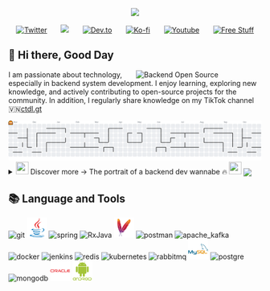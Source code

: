 <!-- Title The Full Name -->
<p align="center">
  <a href="#"><img src="https://readme-typing-svg.demolab.com?font=&size=27&pause=1000&color=F03B9E&center=true&vCenter=true&repeat=false&width=435&lines=Ho%C3%A0ng+Anh+Ti%E1%BA%BFn"></a>


<!-- Social icons section -->
<p align="center">
  <a href="https://twitter.com/hoangtien_2k3"><img width="32px" alt="Twitter" title="Twitter" src="https://i.imgur.com/OXZM1L6.png"/></a>
  &#8287;&#8287;&#8287;&#8287;&#8287;
  <a href="https://discord.gg/cFAkCXVQ" alt="Discord" title="Dev Pro Tips Discord Server"><img width="32px" src="https://i.imgur.com/OViZO8J.png"/></a>
  &#8287;&#8287;&#8287;&#8287;&#8287;
  <a href="https://dev.to/hoangtien_2k3"><img width="32px" alt="Dev.to" title="DenverCoder1 Dev.to" src="https://i.imgur.com/mVm29vK.png"></a>
  &#8287;&#8287;&#8287;&#8287;&#8287;
  <a href="https://ko-fi.com/hoangtien2k3"><img width="32px" alt="Ko-fi" title="Buy me a coffee" src="https://i.imgur.com/PpLeD3K.png"/></a>
  &#8287;&#8287;&#8287;&#8287;&#8287;
  <a href="https://www.youtube.com/@hoangtien2k3"><img width="32px" alt="Youtube" title="Youtube" src="https://i.imgur.com/qiXu7b2.png"/></a>
  &#8287;&#8287;&#8287;&#8287;&#8287;
  <a href="https://www.buymeacoffee.com/hoangtien2k3"><img width="32px" alt="Free Stuff" title="Free gifts for you" src="https://i.imgur.com/0uVwkoZ.png"/></a>
</p>


<!-- Information myself -->
<h2>👋 Hi there, Good Day</h2>

<div>
  <a href="https://github.com/reactifyx">
      <img src="img/icon_docker_sys.png" alt="Backend Open Source" align="right" width="250">
  </a>

  <div align="left">

I am passionate about technology, especially in backend system development. I enjoy learning, exploring new knowledge, 
and actively contributing to open-source projects for the community. In addition, I regularly share knowledge on my TikTok channel 🇻🇳[ctdl.gt](https://www.tiktok.com/@ctdl.gt)

<picture>
  <source media="(prefers-color-scheme: dark)" srcset="https://raw.githubusercontent.com/hoangtien2k3/hoangtien2k3/output/pacman-contribution-graph-dark.svg">
  <source media="(prefers-color-scheme: light)" srcset="https://raw.githubusercontent.com/hoangtien2k3/hoangtien2k3/output/pacman-contribution-graph.svg">
  <img alt="pacman contribution graph" src="https://raw.githubusercontent.com/hoangtien2k3/hoangtien2k3/output/pacman-contribution-graph.svg" width="550">
</picture>

  </div>
</div>


<!-- More Information Details Myself -->
<details>
<summary> <img src="https://cultofthepartyparrot.com/parrots/hd/laptop_parrot.gif" width="25" height="25"/> Discover more -> The portrait of a backend dev wannabe 🔥
  <img src="https://cultofthepartyparrot.com/parrots/hd/moonwalkingparrot.gif" width="25" height="25"/>
  <img align="center" src="https://visitor-badge.laobi.icu/badge?page_id=hoangtien2k3.visitor-badge">
</summary> 

<p align="center">

</a>

![TIEN2K3](gitartwork.svg)

![Grid-Snake](https://raw.githubusercontent.com/hoangtien2k3/hoangtien2k3/main/dist/grid-snake.svg)

<picture>
  <source media="(prefers-color-scheme: dark)" srcset="https://raw.githubusercontent.com/hoangtien2k3/hoangtien2k3/output/pacman-contribution-graph-dark.svg">
  <source media="(prefers-color-scheme: light)" srcset="https://raw.githubusercontent.com/hoangtien2k3/hoangtien2k3/output/pacman-contribution-graph.svg">
  <img alt="pacman contribution graph" src="https://raw.githubusercontent.com/hoangtien2k3/hoangtien2k3/output/pacman-contribution-graph.svg">
</picture>


 <h3> 📚 Language </h3>
<p align="left">
  <img src="https://img.shields.io/badge/Python-snow?logo=python&logoColor=3776AB" alt="" />
  <img src="https://img.shields.io/badge/Java-snow?logo=coffeescript&logoColor=FC4C02" alt="" />
  <img src="https://img.shields.io/badge/C%2B%2B-snow?logo=c%2B%2B&logoColor=00599C" alt="" />
  <img src="https://img.shields.io/badge/C-snow?logo=c&logoColor=A8B9CC" alt="" />
  <img src="https://img.shields.io/badge/C%23-snow?logo=csharp&logoColor=512BD4" alt="" />
  <img src="https://img.shields.io/badge/JavaScript-snow?logo=javascript&logoColor=E9CE30" alt="" />
  <img src="https://img.shields.io/badge/Go-snow?logo=go&logoColor=00ADD8" alt="" />
  <img src="https://img.shields.io/badge/Swift-snow?logo=swift&logoColor=F05138" alt="" />
  <img src="https://img.shields.io/badge/Rust-snow?logo=rust&logoColor=000000" alt="" />
  <img src="https://img.shields.io/badge/Ruby-snow?logo=ruby&logoColor=CC342D" alt="" />
  <img src="https://img.shields.io/badge/Kotlin-snow?logo=kotlin&logoColor=7F52FF" alt="" />
  <img src="https://img.shields.io/badge/TypeScript-snow?logo=typescript&logoColor=3178C6" alt="" />
  <img src="https://img.shields.io/badge/Dart-snow?logo=dart&logoColor=0175C2" alt="" />
</p>

<h3>🔥 Streak Stats</h3>

  <!-- GitHub Readme Streak Stats - https://github.com/DenverCoder1/github-readme-streak-stats -->
  <p>
    <a href="https://github.com/hoangtien2k3/github-readme-streak-stats">
      <img title="🔥 Get streak stats for your profile at git.io/streak-stats" alt="hoangtien2k3's streak" src="https://streak-stats.demolab.com/?user=hoangtien2k3&theme=monokai-metallian&hide_border=true"/>
      <img src="https://i.ibb.co/N366vtQ/hoangtien2k3.png" alt="hoangtien2k3" width="200px">
    </a>
    <p>🔥 Get streak stats for your profile at <a href="hoangtien2k3.github.io">hoangtien2k3.github.io</a></p>
  </p>

<h3>💻💬 GitHub Profile Stats</h3>

  <div align="center">
    <img src="https://cultofthepartyparrot.com/parrots/hd/githubparrot.gif" width="25" height="25"/>
    <img src="https://cultofthepartyparrot.com/flags/hd/iranparrot.gif" width="25" height="25"/>
    <img src="https://cultofthepartyparrot.com/parrots/asyncparrot.gif" width="36" height="25"/>
    <img src="https://cultofthepartyparrot.com/parrots/exceptionallyfastparrot.gif" width="25" height="25"/>
    <img src="https://cultofthepartyparrot.com/parrots/hd/60fpsparrot.gif" width="25" height="25"/>
    <img src="https://cultofthepartyparrot.com/parrots/hd/jumpingparrot.gif" width="25" height="25"/>
    <img src="https://cultofthepartyparrot.com/parrots/hd/opensourceparrot.gif" width="25" height="25"/>
    <img src="https://cultofthepartyparrot.com/parrots/hd/dealwithitnowparrot.gif" width="25" height="25"/>
    <img src="https://cultofthepartyparrot.com/parrots/hd/hypnoparrotlight.gif" width="25" height="25"/>
    <img src="https://cultofthepartyparrot.com/parrots/databaseparrot.gif" width="25" height="25"/>
    <img src="https://cultofthepartyparrot.com/parrots/fixparrot.gif" width="36" height="25"/>
    <img src="https://cultofthepartyparrot.com/parrots/hd/laptop_parrot.gif" width="25" height="25"/>
    <img src="https://cultofthepartyparrot.com/parrots/hd/spinningparrot.gif" width="25" height="25"/>
    <img src="https://cultofthepartyparrot.com/parrots/hd/levitationparrot.gif" width="25" height="25"/>
    <img src="https://cultofthepartyparrot.com/parrots/hd/meldparrot.gif" width="25" height="25"/>
    <img src="https://cultofthepartyparrot.com/parrots/slomoparrot.gif" width="25" height="25"/>
    <img src="https://cultofthepartyparrot.com/parrots/hd/moonwalkingparrot.gif" width="25" height="25"/>
    <img src="https://cultofthepartyparrot.com/parrots/hd/stableparrot.gif" width="25" height="25"/>
    <img src="https://cultofthepartyparrot.com/parrots/hd/scienceparrot.gif" width="25" height="25"/>
    <img src="https://cultofthepartyparrot.com/parrots/hd/pirateparrot.gif" width="25" height="25"/>
    <img src="https://cultofthepartyparrot.com/parrots/hd/footballparrot.gif" width="25" height="25"/>
    <img src="https://cultofthepartyparrot.com/parrots/hd/illuminatiparrot.gif" width="25" height="25"/>
    <img src="https://cultofthepartyparrot.com/parrots/hd/hypnoparrotdark.gif" width="25" height="25"/>
    <img src="https://cultofthepartyparrot.com/parrots/hd/mustacheparrot.gif" width="25" height="25"/>
</div>


<a href="#"><img alt="hoangtien2k3's Github Stats" src="https://denvercoder1-github-readme-stats.vercel.app/api/?username=hoangtien2k3&show_icons=true&include_all_commits=true&count_private=true&theme=react&hide_border=true&bg_color=1F222E&title_color=F85D7F&icon_color=F8D866" height="192px"/></a>
<a href="#"><img alt="hoangtien2k3's Top Languages" src="https://denvercoder1-github-readme-stats.vercel.app/api/top-langs/?username=hoangtien2k3&langs_count=8&layout=compact&theme=react&hide_border=true&bg_color=1F222E&title_color=F85D7F&icon_color=F8D866&hide=Jupyter%20Notebook,Roff" height="192px"/></a>

<b>Note:</b> Top languages is only a metric of the languages my public code consists of and doesn't reflect experience
or skill level.

<a href="https://github.com/ashutosh00710/github-readme-activity-graph"><img alt="hoangtien2k3's Activity Graph" src="https://github-readme-activity-graph.vercel.app/graph/?username=hoangtien2k3&bg_color=1F222E&color=F8D866&line=F85D7F&point=FFFFFF&hide_border=true" /></a>

<h3>⚡ Recent GitHub Activity</h3>

 <a href="https://commits.top/vietnam.html">
  <img src="http://iot.fbiego.com/api/v1/commits?user=hoangtien2k3&country=VietNam&bg_color=293035&text_color=fafafa&border_color=293035">
  </a>
  <a href="https://commits.top/vietnam_private.html">
  <img src="http://iot.fbiego.com/api/v1/commits?user=hoangtien2k3&country=VietNam_Private&bg_color=293035&text_color=fafafa&border_color=293035">
  </a>

  <p><a href="hoangtien2k3.github.io"><img src="https://github.com/hoangtien2k3/hoangtien2k3/blob/main/profile-3d-contrib/profile-night-rainbow.svg" alt="@hoangtien2k3's Web hoangtien2k3"></a></p>

</details>  



<h2>📚 Language and Tools</h2>
<p align="left">
  <img src="https://www.vectorlogo.zone/logos/git-scm/git-scm-icon.svg" alt="git" width="40" height="40"/> 
  <img src="https://github.com/devicons/devicon/blob/master/icons/java/java-original.svg" alt="java" width="40" height="40"/> 
  <img src="https://www.vectorlogo.zone/logos/springio/springio-icon.svg" alt="spring" width="40" height="40"/> 
  <img src="https://github.com/gilbarbara/logos/blob/main/logos/reactivex.svg" alt="RxJava" width="40" height="40"/> 
  <img src="https://github.com/devicons/devicon/blob/master/icons/maven/maven-original.svg" alt="maven" width="40" height="40"/>
  <img src="https://www.vectorlogo.zone/logos/getpostman/getpostman-icon.svg" alt="postman" width="40" height="40"/>
  <img src="https://cdn.jsdelivr.net/gh/devicons/devicon/icons/apachekafka/apachekafka-original.svg" alt="apache_kafka" width="40" height="40"/>
  <img src="https://cdn.jsdelivr.net/gh/devicons/devicon/icons/docker/docker-original.svg" alt="docker" width="40" height="40"/>
  <img src="https://cdn.jsdelivr.net/gh/devicons/devicon/icons/jenkins/jenkins-original.svg" alt="jenkins" width="40" height="40"/>
  <img src="https://cdn.jsdelivr.net/gh/devicons/devicon/icons/redis/redis-original.svg" alt="redis" width="40" height="40"/>
  <img src="https://cdn.jsdelivr.net/gh/devicons/devicon/icons/kubernetes/kubernetes-plain.svg" alt="kubernetes" width="40" height="40"/>
  <img src="https://www.vectorlogo.zone/logos/rabbitmq/rabbitmq-icon.svg" alt="rabbitmq" width="40" height="40"/>
  <img src="https://raw.githubusercontent.com/devicons/devicon/master/icons/mysql/mysql-original-wordmark.svg" alt="mysql" width="40" height="40"/>
  <img src="https://cdn.jsdelivr.net/gh/devicons/devicon/icons/postgresql/postgresql-original.svg" alt="postgre" width="40" height="40">
  <img src="https://cdn.jsdelivr.net/gh/devicons/devicon/icons/mongodb/mongodb-original-wordmark.svg" alt="mongodb" width="40" height="40">  
  <img src="https://github.com/devicons/devicon/blob/master/icons/oracle/oracle-original.svg" alt="oracle" width="40" height="40"/> 
  <img src="https://github.com/devicons/devicon/blob/master/icons/android/android-plain-wordmark.svg" alt="android" width="40" height="40"/> 
</p>



